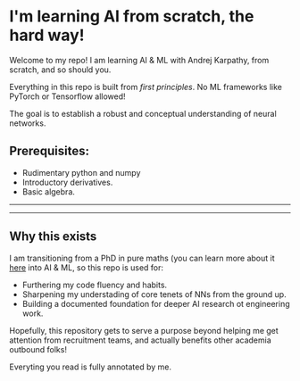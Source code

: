 # I'm learning AI from scratch, the hard way!

Welcome to my repo! I am learning AI & ML with Andrej Karpathy, from scratch, and so should you.

Everything in this repo is built from *first principles*. No ML frameworks like PyTorch or Tensorflow allowed! 

The goal is to establish a robust and conceptual understanding of neural networks. 

## Prerequisites:
- Rudimentary python and numpy
- Introductory derivatives.
- Basic algebra.
  
---

---

## Why this exists

I am transitioning from a PhD in pure maths (you can learn more about it [here]([diogofd](https://diogofd.github.io/)) into AI & ML, so this repo is used for:
- Furthering my code fluency and habits.
- Sharpening my understading of core tenets of NNs from the ground up.
- Building a documented foundation for deeper AI research ot engineering work.

Hopefully, this repository gets to serve a purpose beyond helping me get attention from recruitment teams, and actually benefits other academia outbound folks!

Everyting you read is fully annotated by me. 




